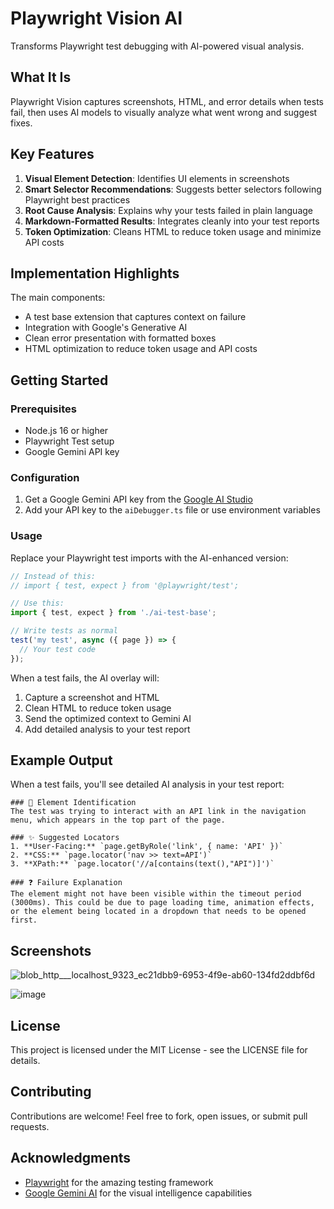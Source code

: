 # Playwright Vision AI

Transforms Playwright test debugging with AI-powered visual analysis.

## What It Is

Playwright Vision captures screenshots, HTML, and error details when tests fail, then uses AI models to visually analyze what went wrong and suggest fixes.

## Key Features

1. **Visual Element Detection**: Identifies UI elements in screenshots
2. **Smart Selector Recommendations**: Suggests better selectors following Playwright best practices
3. **Root Cause Analysis**: Explains why your tests failed in plain language
4. **Markdown-Formatted Results**: Integrates cleanly into your test reports
5. **Token Optimization**: Cleans HTML to reduce token usage and minimize API costs

## Implementation Highlights

The main components:
- A test base extension that captures context on failure
- Integration with Google's Generative AI
- Clean error presentation with formatted boxes
- HTML optimization to reduce token usage and API costs

## Getting Started

### Prerequisites

- Node.js 16 or higher
- Playwright Test setup
- Google Gemini API key

### Configuration

1. Get a Google Gemini API key from the [Google AI Studio](https://makersuite.google.com/)
2. Add your API key to the `aiDebugger.ts` file or use environment variables

### Usage

Replace your Playwright test imports with the AI-enhanced version:

```typescript
// Instead of this:
// import { test, expect } from '@playwright/test';

// Use this:
import { test, expect } from './ai-test-base';

// Write tests as normal
test('my test', async ({ page }) => {
  // Your test code
});
```

When a test fails, the AI overlay will:
1. Capture a screenshot and HTML
2. Clean HTML to reduce token usage
3. Send the optimized context to Gemini AI
4. Add detailed analysis to your test report

## Example Output

When a test fails, you'll see detailed AI analysis in your test report:

```
### 🎯 Element Identification
The test was trying to interact with an API link in the navigation menu, which appears in the top part of the page.

### ✨ Suggested Locators
1. **User-Facing:** `page.getByRole('link', { name: 'API' })`
2. **CSS:** `page.locator('nav >> text=API')`
3. **XPath:** `page.locator('//a[contains(text(),"API")]')`

### ❓ Failure Explanation
The element might not have been visible within the timeout period (3000ms). This could be due to page loading time, animation effects, or the element being located in a dropdown that needs to be opened first.
```

## Screenshots

![blob_http___localhost_9323_ec21dbb9-6953-4f9e-ab60-134fd2ddbf6d](https://github.com/user-attachments/assets/15f90630-8102-475b-a38d-b9fcd7602a2b)

![image](https://github.com/user-attachments/assets/94daecc2-da56-4078-a537-49078f9663d6)

## License

This project is licensed under the MIT License - see the LICENSE file for details.

## Contributing

Contributions are welcome! Feel free to fork, open issues, or submit pull requests.

## Acknowledgments

- [Playwright](https://playwright.dev/) for the amazing testing framework
- [Google Gemini AI](https://deepmind.google/technologies/gemini/) for the visual intelligence capabilities
